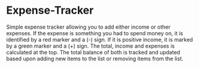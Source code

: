 # Expense-Tracker

Simple expense tracker allowing you to add either income or other expenses. If the expense is something you had to spend money on, it is identified by a red marker and a (-) sign. 
If it is positive income, it is marked by a green marker and a (+) sign. The total, income and expenses is calculated at the top. The total balance of both is tracked and updated 
based upon adding new items to the list or removing items from the list.

